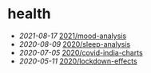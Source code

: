 # health

- *2021-08-17* [2021/mood-analysis](./2021/mood-analysis)
- *2020-08-09* [2020/sleep-analysis](./2020/sleep-analysis)
- *2020-07-05* [2020/covid-india-charts](./2020/covid-india-charts)
- *2020-05-11* [2020/lockdown-effects](./2020/lockdown-effects)
